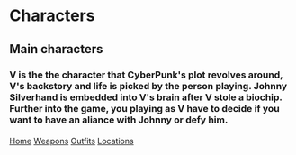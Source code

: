 # Characters
## Main characters
### V is the the character that CyberPunk's plot revolves around, V's backstory and life is picked by the person playing. Johnny Silverhand is embedded into V's brain after V stole a biochip.  Further into the game, you playing as V have to decide if you want to have an aliance with Johnny or defy him.
####

[Home](/Home.md)
[Weapons](/Weapons.md)
[Outfits](/Outfits.md)
[Locations](/Locations.md)

